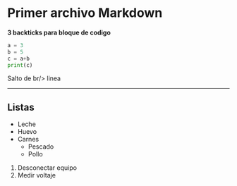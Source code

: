 # Primer archivo Markdown #
**3 backticks para bloque de codigo**
```Python
a = 3
b = 5
c = a+b
print(c)
```
Salto de br/> linea
***
## Listas ##
- Leche
- Huevo
- Carnes
    - Pescado
    - Pollo
1. Desconectar equipo
2. Medir voltaje

